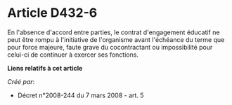 # Article D432-6

En l'absence d'accord entre parties, le contrat d'engagement éducatif ne peut être rompu à l'initiative de l'organisme avant
l'échéance du terme que pour force majeure, faute grave du cocontractant ou impossibilité pour celui-ci de continuer à
exercer ses fonctions.

**Liens relatifs à cet article**

_Créé par_:

  - Décret n°2008-244 du 7 mars 2008 - art. 5
